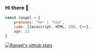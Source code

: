 ### Hi there 👋

```js
const rangel = {
	pronouns: "he" | "him",
	code: {Javascript, HTML, CSS, C++},
	age: 22
}
```
[![Rangel's github stats](https://github-readme-stats.vercel.app/api?username=AgustinRangelIbarra&theme=dark&show_icons=true)](https://github.com/AgustinRangelIbarra/github-readme-stats)

<!--
**AgustinRangelIbarra/AgustinRangelIbarra** is a ✨ _special_ ✨ repository because its `README.md` (this file) appears on your GitHub profile.

Here are some ideas to get you started:

- 🔭 I’m currently working on ...
- 🌱 I’m currently learning ...
- 👯 I’m looking to collaborate on ...
- 🤔 I’m looking for help with ...
- 💬 Ask me about ...
- 📫 How to reach me: ...
- 😄 Pronouns: ...
- ⚡ Fun fact: ...
-->

